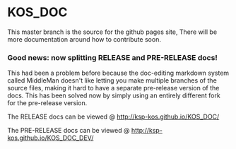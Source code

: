 KOS_DOC
=======
This master branch is the source for the github pages site, There will be more documentation around how to contribute soon.

### Good news: now splitting RELEASE and PRE-RELEASE docs!
This had been a problem before because the doc-editing markdown system called MiddleMan doesn't like letting you
make multiple branches of the source files, making it hard to have a separate pre-release version of the docs.
This has been solved now by simply using an entirely different fork for the pre-release version.


The RELEASE docs can be viewed @ http://ksp-kos.github.io/KOS_DOC/

The PRE-RELEASE docs can be viewed @ http://ksp-kos.github.io/KOS_DOC_DEV/
